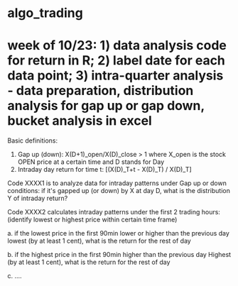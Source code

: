 # algo_trading
# week of 10/23: 1) data analysis code for return in R; 2) label date for each data point; 3) intra-quarter analysis - data preparation, distribution analysis for gap up or gap down, bucket analysis in excel

Basic definitions:
1. Gap up (down):  X(D+1)_open/X(D)_close > 1 where X_open is the stock OPEN price at a certain time and D stands for Day
2. Intraday day return for time t: [(X(D)_T+t - X(D)_T) / X(D)_T]


Code XXXX1 is to analyze data for intraday patterns under Gap up or down conditions: if it's gapped up (or down) by X at day D, what is the distribution Y of intraday return?  

Code XXXX2 calculates intraday patterns under the first 2 trading hours: (identify lowest or highest price within certain time frame)

a. if the lowest price in the first 90min lower or higher than the previous day lowest (by at least 1 cent), what is the return for the rest of day

b. if the highest price in the first 90min higher than the previous day Highest (by at least 1 cent), what is the return for the rest of day

c. ....
